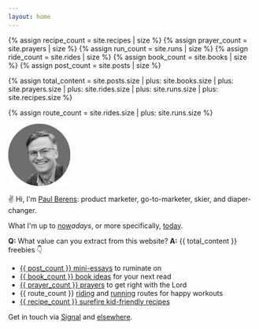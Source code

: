 ```yaml
---
layout: home
---
```

{% assign recipe_count = site.recipes | size %}
{% assign prayer_count = site.prayers | size %}
{% assign run_count = site.runs | size %}
{% assign ride_count = site.rides | size %}
{% assign book_count = site.books | size %}
{% assign post_count = site.posts | size %}

{% assign total_content = site.posts.size
    | plus: site.books.size
    | plus: site.prayers.size
    | plus: site.rides.size
    | plus: site.runs.size
    | plus: site.recipes.size %}

{% assign route_count = site.rides.size | plus: site.runs.size %}

<img src="/assets/images/avatar_pmb_bw.png" alt="PMB avatar b/w" style="width: 25%;">

✌ Hi, I'm [Paul Berens](/infobox/): product marketer, go-to-marketer, skier, and diaper-changer.

What I'm up to [now](/now/)*adays*, or more specifically, [today](/today/).

**Q:** What value can you extract from this website? **A:** {{ total_content }} freebies 👇
- [{{ post_count }} mini-essays](/blog/) to ruminate on
- [{{ book_count }} book ideas](/books/) for your next read
- [{{ prayer_count }} prayers](/prayers/) to get right with the Lord
- {{ route_count }} [riding](/cycling/) and [running](/running/) routes for happy workouts
- [{{ recipe_count }} surefire kid-friendly recipes](/recipes/)

Get in touch via <a href="https://signal.me/#eu/ZIW9Fp74JntNZR6qR3lzP75kawn7rnT4aCdYIPAOG6eeO25MvYpC5a36bQqXv57v" target="_blank">Signal</a> and [elsewhere](/contact/).